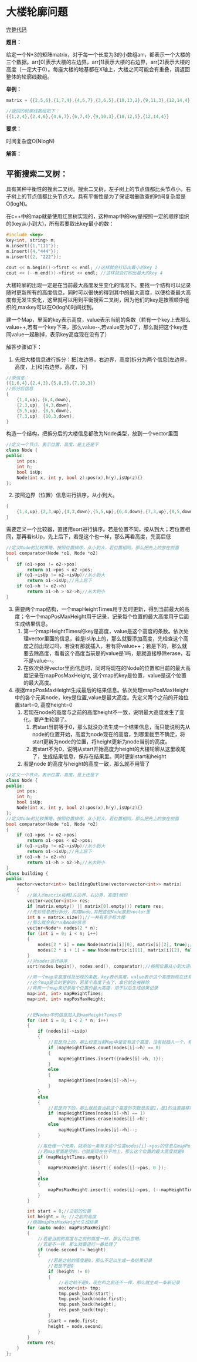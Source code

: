 # 大楼轮廓问题
[完整代码](https://github.com/ludandandan/Programmer-interview-guide/blob/master/Chapter01_AdvancedVideo/TreeMap.cpp)

**题目：**

给定一个N*3的矩阵matrix，对于每一个长度为3的小数组arr，都表示一个大楼的三个数据。arr[0]表示大楼的左边界，arr[1]表示大楼的右边界，arr[2]表示大楼的高度（一定大于0）。每座大楼的地基都在X轴上，大楼之间可能会有重叠，请返回整体的轮廓线数组。

**举例：**
```c++
matrix = {{2,5,6},{1,7,4},{4,6,7},{3,6,5},{10,13,2},{9,11,3},{12,14,4},{10,12,5}}

//返回的轮廓线数组如下：
{{1,2,4},{2,4,6},{4,6,7},{6,7,4},{9,10,3},{10,12,5},{12,14,4}}
```

**要求：**

时间复杂度O(NlogN)

**解答：**

## 平衡搜索二叉树：

具有某种平衡性的搜索二叉树。搜索二叉树，左子树上的节点值都比头节点小，右子树上的节点值都比头节点大。具有平衡性是为了保证增删改查的时间复杂度是O(logN)。

在c++中的map就是使用红黑树实现的，这种map中的key是按照一定的顺序组织的(key从小到大)，所有若要取出key最小的数：

```c++
#include <key>
key<int, string> m;
m.insert({1,"111"});
m.insert({4,"444"});
m.insert({2, "222"});

cout << m.begin()->first << endl; //这样就会打印出最小的key 1
cout << (--m.end())->first << endl; //这样就会打印出最大的key 4
```


大楼轮廓的出现一定是在当前最大高度发生变化的情况下。要找一个结构可以记录随时更新所有的高度信息，同时可以很快的得到其中的最大高度，以便检查最大高度有无发生变化，这里就可以用到平衡搜索二叉树，因为他们的key是按照顺序组织的,maxkey可以在O(logN)时间找到。

建一个Map，里面的key表示高度，value表示当前的条数（若有一个key上去那么value++,若有一个key下来，那么value--,若value变为0了，那么就把这个key连同value一起删掉，表示key高度现在没有了）

解答步骤如下：

1. 先把大楼信息进行拆分：把[左边界，右边界，高度]拆分为两个信息[左边界，高度，上]和[右边界，高度，下]
```c++
//原信息：
{{1,6,4},{2,4,3},{5,8,5},{7,10,3}}
//拆分后信息
{
    {1,4,up}，{6,4,down},
    {2,3,up}, {4,3,down},
    {5,5,up}, {8,5,down},
    {7,3,up}, {10,3,down},
}
```

构造一个结构，把拆分后的大楼信息都改为Node类型，放到一个vector<Node>里面
```c++
//定义一个节点，表示位置，高度，是上还是下
class Node {
public:
	int pos;
	int h;
	bool isUp;
	Node(int x, int y, bool z):pos(x),h(y),isUp(z){}
};
```
2. 按照边界（位置）信息进行排序，从小到大。
```c++
{
    {1,4,up},{2,3,up},{4,3,down},{5,5,up},{6,4,down},{7,3,up},{8,5,down},{10,3,down}
}
```
需要定义一个比较器，直接用sort进行排序。若是位置不同，按从到大；若位置相同，那再看isUp，先上后下，若是这个也一样，那么再看高度，先高后低
```c++
//定义Node的比较策略，按照位置排序，从小到大，若位置相同，那么把先上的放在前面
bool comparator(Node *o1, Node *o2)
{
	if (o1->pos != o2->pos)
		return o1->pos < o2->pos;
	if (o1->isUp != o2->isUp)//从小到大
		return o1->isUp;//先上后下
	if (o1->h != o2->h)
		return o1->h > o2->h;//从大到小
}
```


3. 需要两个map结构，一个mapHeightTimes用于及时更新，得到当前最大的高度；令一个mapPosMaxHeight用于记录，记录每个位置的最大高度用于后面生成结果信息。
   1. 第一个mapHeightTimes的key是高度，value是这个高度的条数。依次处理vector<Node>里面的信息，若是isUp上的，那么就要添加高度，先检查这个高度之前出现过吗，若没有那就插入，若有将value++；若是下的，那么就要去除高度，看看这个高度当前是的value是1吗，是就直接移除erase，若不是value--。
   2. 在依次处理vector<Node>里面信息时，同时将现在的Node的位置和目前的最大高度记录在mapPosMaxHeight, 这个map的key是位置，value是这个位置的最大高度。
4. 根据mapPosMaxHeight生成最后的结果信息。依次处理mapPosMaxHeight中的各个元素node，key是位置,value是最大高度。先定义两个之前的开始位置start=0, 高度height=0
   1. 若现在node的高度与之前的高度height不一致，说明最大高度发生了变化，要产生轮廓了。
      1. 若start当前等于0，那么就没办法生成一个结果信息，而只能说明先从node的位置开始，高度为node现在的高度，到哪里截至不确定，将start更新为node的位置，将height更新为node当前的高度。
      2. 若start不为0，说明从start开始高度为height的大楼轮廓从这里收尾了，生成结果信息，保存在结果里。同时更新start和height
   2. 若是node 的高度与height的高度一致，那么就不用管了
   

```c++
//定义一个节点，表示位置，高度，是上还是下
class Node {
public:
	int pos;
	int h;
	bool isUp;
	Node(int x, int y, bool z):pos(x),h(y),isUp(z){}
};
//定义Node的比较策略，按照位置排序，从小到大，若位置相同，那么把先上的放在前面
bool comparator(Node *o1, Node *o2)
{
	if (o1->pos != o2->pos)
		return o1->pos < o2->pos;
	if (o1->isUp != o2->isUp)//从小到大
		return o1->isUp;//先上后下
	if (o1->h != o2->h)
		return o1->h > o2->h;//从大到小
}
class building {
public:
	vector<vector<int>> buildingOutline(vector<vector<int>> matrix)
	{
		//输入的matrix按照[左边界，右边界，高度]组织
		vector<vector<int>> res;
		if (matrix.empty() || matrix[0].empty()) return res;
		//先对信息进行拆分，构成Node,并把这些Node放到vector里
		int n = matrix.size();//一共有多少栋大楼
		//那么就会有2*n条Node信息
		vector<Node*> nodes(2 * n);
		for (int i = 0; i < n; i++)
		{
			nodes[2 * i] = new Node(matrix[i][0], matrix[i][2], true);//上
			nodes[2 * i + 1] = new Node(matrix[i][1], matrix[i][2], false); //下
		}
		//对nodes进行排序
		sort(nodes.begin(), nodes.end(), comparator);//按照位置从小到大进行排序

		//用一个map来高度线及出现的条数，key表示高度，value表示这个高度到现在还有几条
		//这个map是实时更新的，若某个高度下去了，拿它就会被移除
		//再用一个map来记录每个位置的最大高度，用于以后生成结果记录
		map<int, int> mapHeightTimes;
		map<int, int> mapPosMaxHeight;


		//把Nodes中的信息加入到mapHeightTimes中
		for (int i = 0; i < 2 * n; i++)
		{
			if (nodes[i]->isUp)
			{
				//若是向上的，那么检查当前Map中是否有这个高度，没有就插入一个，有就将它的value加1
				if (mapHeightTimes.count(nodes[i]->h) == 0)
				{
					mapHeightTimes.insert({nodes[i]->h, 1});
				}
				else
				{
					mapHeightTimes[nodes[i]->h]++;
				}
			}
			else
			{
				//若是向下的，那么就检查当前这个高度的次数是否是1，是1的话直接移除，不是的话value-1
				if (mapHeightTimes[nodes[i]->h] == 1)
					mapHeightTimes.erase(nodes[i]->h);
				else
					mapHeightTimes[nodes[i]->h]--;
			}

			//每处理一个元素，就添加一条有关这个位置nodes[i]->pos的信息在mapPosMaxHeight中,key是位置信息，value是这个位置的最大高度
			//若map里面是空的，也就是现在在平地上，那么这个位置的最大高度就是0
			if (mapHeightTimes.empty())
			{
				mapPosMaxHeight.insert({ nodes[i]->pos, 0 });
			}
			else
			{
				mapPosMaxHeight.insert({ nodes[i]->pos, (--mapHeightTimes.end())->first});
			}
		}

		int start = 0;//之前的位置
		int height = 0; //之前的高度
		//根据mapPosMaxHeight生成结果
		for (auto node: mapPosMaxHeight)
		{
			//若是当前的高度与之前的高度一样，那么可以忽略，
			//若是不一样，那么就要进行一番处理了
			if (node.second != height)
			{
				//若是之前的高度是0，那么不足以生成一条结果记录
				//若是不是0
				if (height != 0)
				{
					//若之前不是0，现在和之前还不一样，那么就生成一条新记录
					vector<int> tmp;
					tmp.push_back(start);
					tmp.push_back(node.first);
					tmp.push_back(height);
					res.push_back(tmp);
				}
				start = node.first;
				height = node.second;
			}
		}
		return res;
	}
};


```
   